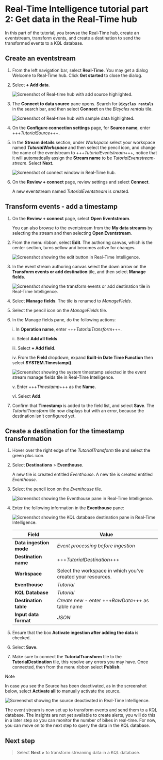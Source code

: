 # Real-Time Intelligence tutorial part 2: Get data in the Real-Time hub

In this part of the tutorial, you browse the Real-Time hub, create an eventstream, transform events, and create a destination to send the transformed events to a KQL database.

## Create an eventstream

1. From the left navigation bar, select **Real-Time**. You may get a dialog Welcome to Real-Time hub. Click **Get started** to close the dialog.

2. Select **+ Add data**.

   ![Screenshot of Real-time hub with add source highlighted.](media/add-source.png)

3. The **Connect to data source** pane opens. Search for **`Bicycles rentals`** in the search bar, and then select **Connect** on the _Bicycles rentals_ tile.

   ![Screenshot of Real-time hub with sample data highlighted.](media/sample-data.png)

4. On the **Configure connection settings** page, for **Source name**, enter +++_TutorialSource_+++.
5. In the **Stream details** section, under _Workspace_ select your workspace named **_TutorialWorkspace_** and then select the pencil icon, and change the name of the eventstream to +++_TutorialEventstream_+++, notice that it will automatically assign the **Stream name** to be _TutorialEventstream-stream_. Select **Next**.

   ![Screenshot of connect window in Real-Time hub.](media/connect-source.png)

6. On the **Review + connect** page, review settings and select **Connect**.

   A new eventstream named _TutorialEventstream_ is created.

## Transform events - add a timestamp

1. On the **Review + connect** page, select **Open Eventstream**.

   You can also browse to the eventstream from the **My data streams** by selecting the stream and then selecting **Open Eventstream**.

2. From the menu ribbon, select **Edit**. The authoring canvas, which is the center section, turns yellow and becomes active for changes.

   ![Screenshot showing the edit button in Real-Time Intelligence.](media/event-stream-edit-button.png)

3. In the event stream authoring canvas select the down arrow on the **Transform events or add destination** tile, and then select **Manage fields**.

   ![Screenshot showing the transform events or add destination tile in Real-Time Intelligence.](media/transform-events.png)

4. Select **Manage fields**. The tile is renamed to _ManageFields_.
5. Select the pencil icon on the _ManageFields_ tile.
6. In the Manage fields pane, do the following actions:

   i. In **Operation name**, enter +++_TutorialTransform_+++.

   ii. Select **Add all fields**.

   iii. Select **+ Add field**.

   iv. From the **Field** dropdown, expand **Built-in Date Time Function** then select **SYSTEM.Timestamp()**.

   ![Screenshot showing the system timestamp selected in the event stream manage fields tile in Real-Time Intelligence.](media/system-timestamp.png)

   v. Enter +++_Timestamp_+++ as the **Name**.

   vi. Select **Add**.

7. Confirm that **Timestamp** is added to the field list, and select **Save**. The _TutorialTransform_ tile now displays but with an error, because the destination isn't configured yet.

## Create a destination for the timestamp transformation

1. Hover over the right edge of the _TutorialTransform_ tile and select the green plus icon.
2. Select **Destinations** > **Eventhouse**.

   A new tile is created entitled _Eventhouse_. A new tile is created entitled _Eventhouse_.

3. Select the pencil icon on the _Eventhouse_ tile.

      ![Screenshot showing the Eventhouse pane in Real-Time Intelligence.](media/pencil-on-event-house.png)

4. Enter the following information in the **Eventhouse** pane:

   ![Screenshot showing the KQL database destination pane in Real-Time Intelligence.](media/kql-database-details.png)

   | Field                 | Value                                                        |
   | --------------------- | ------------------------------------------------------------ |
   | **Data ingestion mode** | _Event processing before ingestion_                          |
   | **Destination name**  | +++_TutorialDestination_+++                                  |
   | **Workspace**         | Select the workspace in which you've created your resources. |
   | **Eventhouse**        | _Tutorial_                                                   |
   | **KQL Database**      | _Tutorial_                                                   |
   | **Destination table** | _Create new_ - enter +++_RawData_+++ as table name     |
   | **Input data format** | _JSON_                                                       |

5. Ensure that the box **Activate ingestion after adding the data** is checked.
6. Select **Save**.
7. Make sure to connect the **TutorialTransform** tile to the **TutorialDestination** tile, this resolve any errors you may have. Once connected, then from the menu ribbon select **Publish**.

> [!NOTE]
> In case you see the Source has been deactivated, as in the screenshot below, select **Activate all** to manually activate the source.

   ![Screenshot showing the source deactivated in Real-Time Intelligence.](media/source-deactivated.png)

The event stream is now set up to transform events and send them to a KQL database. The insights are not yet available to create alerts, you will do this in a later step so you can monitor the number of bikes in real-time. For now, you can move on to the next step to query the data in the KQL database.

## Next step

> Select **Next >** to transform streaming data in a KQL database.
